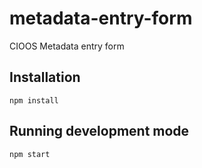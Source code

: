 # metadata-entry-form

CIOOS Metadata entry form

## Installation

`npm install`

## Running development mode

`npm start`
